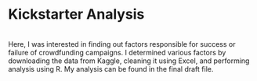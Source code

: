 # Kickstarter Analysis
<br> Here, I was interested in finding out factors responsible for success or failure of crowdfunding campaigns. I determined various factors by downloading the data from Kaggle, cleaning it using Excel, and performing analysis using R. My analysis can be found in the final draft file. <br>




